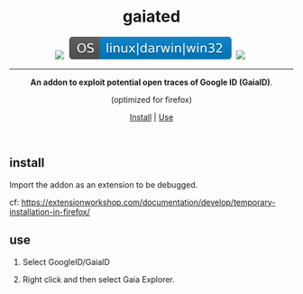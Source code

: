 <div align="center"><h1>gaiated</h1><div>
    <img src="assets/img/latest.svg" style="margin-right: 5px;"> 
    <img src="assets/img/os.svg" style="margin-right: 5px;"> 
    <img src="assets/img/doc.svg" style="margin-right: 5px;">
</div>
<hr>
<b>An addon to exploit potential open traces of Google ID (GaiaID)</b>.
<p>(optimized for firefox)</p>
<p align="center">
    <a href="#install">Install</a> |
    <a href="#use">Use</a>
</p>
</div>
<br>

## install

Import the addon as an extension to be debugged. 

cf: https://extensionworkshop.com/documentation/develop/temporary-installation-in-firefox/

## use

1. Select GoogleID/GaiaID 

2. Right click and then select Gaia Explorer.
</div>
